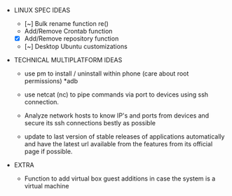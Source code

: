 - LINUX SPEC IDEAS
	- [~] Bulk rename function re()
	- Add/Remove Crontab function
	- [x] Add/Remove repository function
	- [~] Desktop Ubuntu customizations

- TECHNICAL MULTIPLATFORM IDEAS
	- use pm to install / uninstall within phone (care about root permissions) *adb

	- use netcat (nc) to pipe commands via port to devices using ssh connection.

	- Analyze network hosts to know IP's and ports from devices and secure its ssh connections bestly as possible

	- update to last version of stable releases of applications automatically and have the latest url available from the features from its official page if possible.

- EXTRA
	- Function to add virtual box guest additions in case the system is a virtual machine


